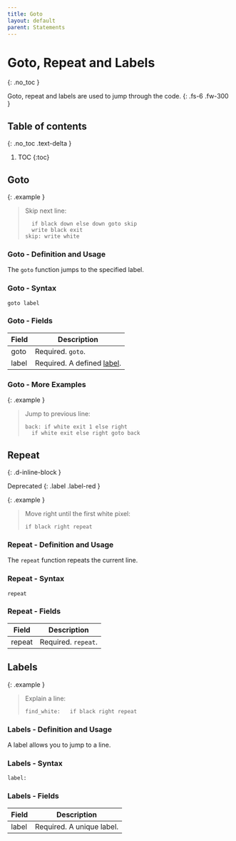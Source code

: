 ```yaml
---
title: Goto
layout: default
parent: Statements
---
```


# Goto, Repeat and Labels
{: .no_toc }

Goto, repeat and labels are used to jump through the code.
{: .fs-6 .fw-300 }

## Table of contents
{: .no_toc .text-delta }

1. TOC
{:toc}

## Goto

{: .example }
> Skip next line:
>
> ```btml
> 	if black down else down goto skip
> 	write black exit
> skip:	write white
> ```

### Goto - Definition and Usage

The `goto` function jumps to the specified label.

### Goto - Syntax

```ebnf
goto label
```

### Goto - Fields

Field | Description
-- | --
goto | Required. `goto`.
label | Required. A defined [label](#labels).

### Goto - More Examples

{: .example }
> Jump to previous line:
>
> ```btml
> back:	if white exit 1 else right
> 	if white exit else right goto back
> ```

## Repeat
{: .d-inline-block }

Deprecated
{: .label .label-red }

{: .example }
> Move right until the first white pixel:
>
> ```btml
> if black right repeat
> ```

### Repeat - Definition and Usage

The `repeat` function repeats the current line.

### Repeat - Syntax

```ebnf
repeat
```

### Repeat - Fields

Field | Description
-- | --
repeat | Required. `repeat`.

## Labels

{: .example }
> Explain a line:
>
> ```btml
> find_white:	if black right repeat
> ```

### Labels - Definition and Usage

A label allows you to jump to a line.

### Labels - Syntax

```ebnf
label:
```

### Labels - Fields

Field | Description
-- | --
label | Required. A unique label.